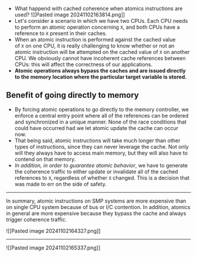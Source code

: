 
- What happend with cached coherence when atomics instructions are used? 
![[Pasted image 20241102163814.png]]
- Let's consider a scenario in which we have two CPUs. Each CPU needs to perform an atomic operation concerning `X`, and both CPUs have a reference to `X` present in their caches.
- When an atomic instruction is performed against the cached value of `X` on one CPU, it is really challenging to know whether or not an atomic instruction will be attempted on the cached value of `X` on another CPU. We obviously cannot have incoherent cache references between CPUs: this will affect the correctness of our applications.
- **Atomic operations always bypass the caches and are issued directly to the memory location where the particular target variable is stored.**
## Benefit of going directly to memory 
- By forcing atomic operations to go directly to the memory controller, we enforce a central entry point where all of the references can be ordered and synchronized in a unique manner. None of the race conditions that could have occurred had we let atomic update the cache can occur now.
- That being said, atomic instructions will take much longer than other types of instructions, since they can never leverage the cache. Not only will they always have to access main memory, but they will also have to contend on that memory.
- *In addition, in order to guarantee atomic behavior*, we have to generate the coherence traffic to either update or invalidate all of the cached references to `X`, regardless of whether `X` changed. This is a decision that was made to err on the side of safety.
___
In summary, atomic instructions on SMP systems are more expensive than on single CPU system because of bus or I/C contention. In addition, atomics in general are more expensive because they bypass the cache and always trigger coherence traffic.

![[Pasted image 20241102164327.png]]


____________________
![[Pasted image 20241102165337.png]]